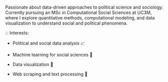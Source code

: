 Passionate about data-driven approaches to political science and sociology. Currently pursuing an MSc in Computational Social Sciences at UC3M, where I explore quantitative methods, computational modeling, and data visualization to understand social and political phenomena.

💡 Interests:

- Political and social data analysis 📈

- Machine learning for social sciences 🤖

- Data visualization 🎨

- Web scraping and text processing 📑
